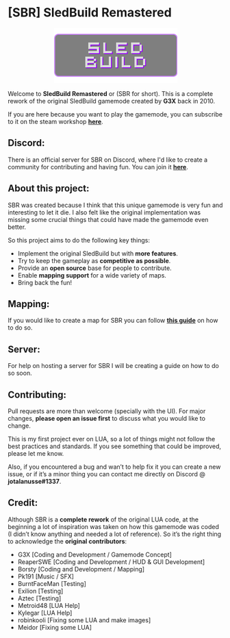 # [SBR] SledBuild Remastered

<p align="center">
  <img src="./gamemodes/sledbuildremastered/logo.png" alt="SBR Logo"/>
</p>

Welcome to **SledBuild Remastered** or (SBR for short). This is a complete rework of the original SledBuild gamemode created by **G3X** back in 2010.

If you are here because you want to play the gamemode, you can subscribe to it on the steam workshop [**here**](https://steamcommunity.com/sharedfiles/filedetails/?id=000000000).

## Discord:
There is an official server for SBR on Discord, where I'd like to create a community for contributing and having fun. You can join it [**here**](https://discord.gg/tCVAAr3ZAU).

## About this project:
SBR was created because I think that this unique gamemode is very fun and interesting to let it die. I also felt like the original implementation was missing some crucial things that could have made the gamemode even better.

So this project aims to do the following key things:
- Implement the original SledBuild but with **more features**.
- Try to keep the gameplay as **competitive as possible**.
- Provide an **open source** base for people to contribute.
- Enable **mapping support** for a wide variety of maps.
- Bring back the fun!

## Mapping:
If you would like to create a map for SBR you can follow [**this guide**](MAPPING_GUIDE) on how to do so. 

## Server:
For help on hosting a server for SBR I will be creating a guide on how to do so soon.

## Contributing:
Pull requests are more than welcome (specially with the UI). For major changes, **please open an issue first** to discuss what you would like to change.

This is my first project ever on LUA, so a lot of things might not follow the best practices and standards. If you see something that could be improved, please let me know.

Also, if you encountered a bug and wan’t to help fix it you can create a new issue, or if it’s a minor thing you can contact me directly on Discord @ **jotalanusse#1337**.

## Credit:
Although SBR is a **complete rework** of the original LUA code, at the beginning a lot of inspiration was taken on how this gamemode was coded (I didn’t know anything and needed a lot of reference). So it’s the right thing to acknowledge the **original contributors**:

- G3X [Coding and Development / Gamemode Concept]
- ReaperSWE [Coding and Development / HUD & GUI Development]
- Borsty [Coding and Development / Mapping]
- Pk191 [Music / SFX]
- BurntFaceMan [Testing]
- Exilion [Testing]
- Aztec [Testing]
- Metroid48 [LUA Help]
- Kylegar [LUA Help]
- robinkooli [Fixing some LUA and make images]
- Meidor [Fixing some LUA]
